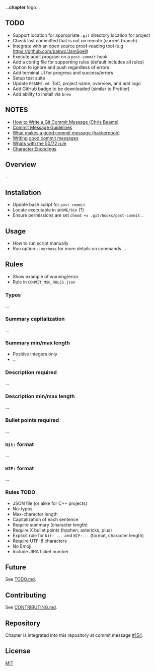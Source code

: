 ...**chapter** logo...

## TODO
+ Support location for appropriate `.git` directory location for project
+ Check last committed that is not on remote (current branch)
+ Integrate with an open source proof-reading tool (e.g https://github.com/bakwc/JamSpell)
+ Execute audit program on a `post-commit` hook 
+ Add a config file for supporting rules (default includes all rules)
+ Option to ignore and push regardless of errors
+ Add terminal UI for progress and success/errors
+ Setup test suite
+ Update `README.md`: ToC, project name, overview, and add logo
+ Add GitHub badge to be downloaded (similar to Prettier)
+ Add ability to install via `brew`

## NOTES
+ [How to Write a Git Commit Message (Chris Beams)](https://chris.beams.io/posts/git-commit)
+ [Commit Message Guidelines](https://gist.github.com/robertpainsi/b632364184e70900af4ab688decf6f53)
+ [What makes a good commit message (hackernoon)](https://hackernoon.com/what-makes-a-good-commit-message-995d23687ad)
+ [Writing good commit messages](https://github.com/erlang/otp/wiki/writing-good-commit-messages)
+ [Whats with the 50/72 rule](https://medium.com/@preslavrachev/what-s-with-the-50-72-rule-8a906f61f09c)
+ [Character Encodings](http://www.idevelopment.info/data/Programming/character_encodings/PROGRAMMING_character_encodings.shtml)

## Overview
..

## Installation
+ Update bash script for `post-commit`
+ Locate executable in `$HOME/bin` (?)
+ Ensure permissions are set `chmod +x .git/hooks/post-commit`
..

## Usage
+ How to run script manually
+ Run option `--verbose` for more details on commands
...

## Rules
+ Show example of warning/error
+ Rule in `COMMIT_MSG_RULES.json`

### Typos
...

### Summary capitalization
...

### Summary min/max length
+ Positive integers only
+ ...

### Description required
...

### Description min/max length
...

### Bullet points required
...

### `Nit:` format
...

### `WIP:` format
...

### Rules TODO
+ JSON file (or alike for C++ projects)
+ No-typos
+ Max-character length
+ Capitalization of each sentence
+ Require summary (character length)
+ Require X bullet points (hyphen, astericks, plus)
+ Explicit rule for `Nit: ...` and `WIP:...` (format, character length)
+ Require UTF-8 characters
+ No Emoji
+ Include JIRA ticket number

## Future
See [TODO.md](https://github.com/williamgrosset/chapter/blob/master/TODO.md).

## Contributing 
See [CONTRIBUTING.md](https://github.com/williamgrosset/chapter/blob/master/CONTRIBUTING.md).

## Repository
Chapter is integrated into this repository at commit message [#154](https://github.com/williamgrosset/chapter.git).

## License
[MIT](https://github.com/williamgrosset/chapter/blob/master/LICENSE)
